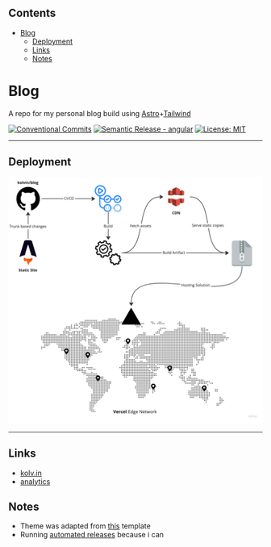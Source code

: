 <!-- START doctoc generated TOC please keep comment here to allow auto update -->
<!-- DON'T EDIT THIS SECTION, INSTEAD RE-RUN doctoc TO UPDATE -->
## Contents

- [Blog](#blog)
  - [Deployment](#deployment)
  - [Links](#links)
  - [Notes](#notes)

<!-- END doctoc generated TOC please keep comment here to allow auto update -->

# Blog

A repo for my personal blog build using [Astro](https://astro.build/)+[Tailwind](https://tailwindcss.com/)


[![Conventional Commits](https://img.shields.io/badge/Conventional%20Commits-1.0.0-%23FE5196?logo=conventionalcommits&logoColor=white)](https://conventionalcommits.org) 
[![Semantic Release - angular](https://img.shields.io/static/v1?label=Semantic+Release&message=angular&color=e10079&logo=semantic-release)](https://github.com/semantic-release/semantic-release) [![License: MIT](https://img.shields.io/badge/License-MIT-yellow.svg)](https://opensource.org/licenses/MIT)

---

## Deployment
![Alt text](.docs/deployment.jpg?raw=true "deployment")

---

## Links

- [kolv.in](https://kolv.in)
- [analytics](https://plausible.io/kolv.in)


## Notes
- Theme was adapted from [this](https://github.com/chrismwilliams/astro-theme-cactus) template
- Running [automated releases](https://github.com/kolvin/workflows/blob/main/.github/workflows/automated-semver.yaml) because i can
